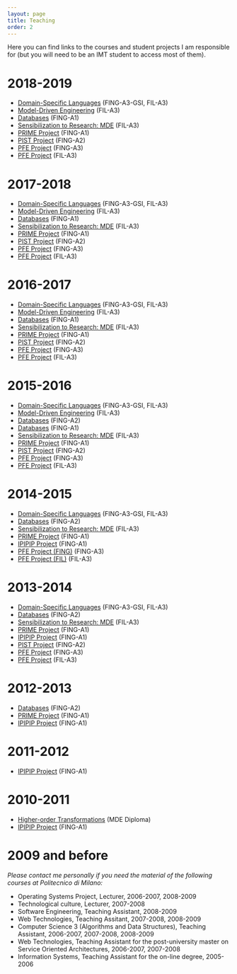 ```yaml
---
layout: page
title: Teaching
order: 2
---
```


Here you can find links to the courses and student projects I am responsible for (but you will need to be an IMT student to access most of them).

# 2018-2019
* [Domain-Specific Languages](https://campusneo.mines-nantes.fr/campus/course/view.php?id=1767) (FING-A3-GSI, FIL-A3)
* [Model-Driven Engineering](https://campusneo.mines-nantes.fr/campus/course/view.php?id=1777) (FIL-A3)
* [Databases](https://formations.imt-atlantique.fr/bd_ihm) (FING-A1)
* [Sensibilization to Research: MDE](https://campusneo.mines-nantes.fr/campus/course/view.php?id=1532) (FIL-A3)
* [PRIME Project](https://campusneo.mines-nantes.fr/campus/course/view.php?id=621) (FING-A1)
* [PIST Project](https://campusneo.mines-nantes.fr/campus/course/view.php?id=115) (FING-A2)
* [PFE Project](https://campusneo.mines-nantes.fr/campus/course/view.php?id=1540) (FING-A3)
* [PFE Project](https://campusneo.mines-nantes.fr/campus/course/view.php?id=1344) (FIL-A3)

# 2017-2018
* [Domain-Specific Languages](https://campusneo.mines-nantes.fr/campus/course/view.php?id=1687) (FING-A3-GSI, FIL-A3)
* [Model-Driven Engineering](https://campusneo.mines-nantes.fr/campus/course/view.php?id=1688) (FIL-A3)
* [Databases](https://campusneo.mines-nantes.fr/campus/course/view.php?id=1679) (FING-A1)
* [Sensibilization to Research: MDE](https://campusneo.mines-nantes.fr/campus/course/view.php?id=1532) (FIL-A3)
* [PRIME Project](https://campusneo.mines-nantes.fr/campus/course/view.php?id=621) (FING-A1)
* [PIST Project](https://campusneo.mines-nantes.fr/campus/course/view.php?id=115) (FING-A2)
* [PFE Project](https://campusneo.mines-nantes.fr/campus/course/view.php?id=1540) (FING-A3)
* [PFE Project](https://campusneo.mines-nantes.fr/campus/course/view.php?id=1344) (FIL-A3)

# 2016-2017
* [Domain-Specific Languages](https://campusneo.mines-nantes.fr/campus/course/view.php?id=1609) (FING-A3-GSI, FIL-A3)
* [Model-Driven Engineering](https://campusneo.mines-nantes.fr/campus/course/view.php?id=1628) (FIL-A3)
* [Databases](https://campusneo.mines-nantes.fr/campus/course/view.php?id=1598) (FING-A1)
* [Sensibilization to Research: MDE](https://campusneo.mines-nantes.fr/campus/course/view.php?id=1532) (FIL-A3)
* [PRIME Project](https://campusneo.mines-nantes.fr/campus/course/view.php?id=621) (FING-A1)
* [PIST Project](https://campusneo.mines-nantes.fr/campus/course/view.php?id=115) (FING-A2)
* [PFE Project](https://campusneo.mines-nantes.fr/campus/course/view.php?id=1540) (FING-A3)
* [PFE Project](https://campusneo.mines-nantes.fr/campus/course/view.php?id=1344) (FIL-A3)

# 2015-2016
* [Domain-Specific Languages](https://campusneo.mines-nantes.fr/campus/course/view.php?id=1571) (FING-A3-GSI, FIL-A3)
* [Model-Driven Engineering](https://campusneo.mines-nantes.fr/campus/course/view.php?id=1558) (FIL-A3)
* [Databases](https://campusneo.mines-nantes.fr/campus/course/view.php?id=1545) (FING-A2)
* [Databases](https://campusneo.mines-nantes.fr/campus/course/view.php?id=1546) (FING-A1)
* [Sensibilization to Research: MDE](https://campusneo.mines-nantes.fr/campus/course/view.php?id=1532) (FIL-A3)
* [PRIME Project](https://campusneo.mines-nantes.fr/campus/course/view.php?id=621) (FING-A1)
* [PIST Project](https://campusneo.mines-nantes.fr/campus/course/view.php?id=115) (FING-A2)
* [PFE Project](https://campusneo.mines-nantes.fr/campus/course/view.php?id=1540) (FING-A3)
* [PFE Project](https://campusneo.mines-nantes.fr/campus/course/view.php?id=1344) (FIL-A3)

# 2014-2015
* [Domain-Specific Languages](https://campusneo.mines-nantes.fr/campus/course/view.php?id=1472) (FING-A3-GSI, FIL-A3)
* [Databases](https://campusneo.mines-nantes.fr/campus/course/view.php?id=1471) (FING-A2)
* [Sensibilization to Research: MDE](https://campusneo.mines-nantes.fr/campus/course/view.php?id=1532) (FIL-A3)
* [PRIME Project](https://campusneo.mines-nantes.fr/campus/course/view.php?id=621) (FING-A1)
* [IPIPIP Project](https://campusneo.mines-nantes.fr/campus/course/view.php?id=391) (FING-A1)
* [PFE Project (FING)](https://campusneo.mines-nantes.fr/campus/course/view.php?id=1486) (FING-A3)
* [PFE Project (FIL)](https://campusneo.mines-nantes.fr/campus/course/view.php?id=1344) (FIL-A3)

# 2013-2014
* [Domain-Specific Languages](https://campusneo.mines-nantes.fr/campus/course/view.php?id=1415) (FING-A3-GSI, FIL-A3)
* [Databases](https://campusneo.mines-nantes.fr/campus/course/view.php?id=1327) (FING-A2)
* [Sensibilization to Research: MDE](https://campusneo.mines-nantes.fr/campus/course/view.php?id=1532) (FIL-A3)
* [PRIME Project](https://campusneo.mines-nantes.fr/campus/course/view.php?id=621) (FING-A1)
* [IPIPIP Project](https://campusneo.mines-nantes.fr/campus/course/view.php?id=391) (FING-A1)
* [PIST Project](https://campusneo.mines-nantes.fr/campus/course/view.php?id=115) (FING-A2)
* [PFE Project](https://campusneo.mines-nantes.fr/campus/course/view.php?id=1305) (FING-A3)
* [PFE Project](https://campusneo.mines-nantes.fr/campus/course/view.php?id=1344) (FIL-A3)

# 2012-2013
* [Databases](https://campusneo.mines-nantes.fr/campus/course/view.php?id=1133) (FING-A2)
* [PRIME Project](https://campusneo.mines-nantes.fr/campus/course/view.php?id=621) (FING-A1)
* [IPIPIP Project](https://campusneo.mines-nantes.fr/campus/course/view.php?id=391) (FING-A1)

# 2011-2012
* [IPIPIP Project](https://campusneo.mines-nantes.fr/campus/course/view.php?id=391) (FING-A1)

# 2010-2011
* [Higher-order Transformations](http://web.emn.fr/x-info/atlanmod/index.php?title=The_MDE_Diploma) (MDE Diploma)
* [IPIPIP Project](https://campusneo.mines-nantes.fr/campus/course/view.php?id=391) (FING-A1)

# 2009 and before
*Please contact me personally if you need the material of the following courses at Politecnico di Milano:*

* Operating Systems Project, Lecturer, 2006-2007, 2008-2009
* Technological culture, Lecturer, 2007-2008
* Software Engineering, Teaching Assistant, 2008-2009
* Web Technologies, Teaching Assitant, 2007-2008, 2008-2009
* Computer Science 3 (Algorithms and Data Structures), Teaching Assistant, 2006-2007, 2007-2008, 2008-2009
* Web Technologies, Teaching Assistant for the post-university master on Service Oriented Architectures, 2006-2007, 2007-2008
* Information Systems, Teaching Assistant for the on-line degree, 2005-2006

